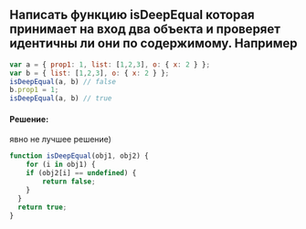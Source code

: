 ## Написать функцию isDeepEqual которая принимает на вход два объекта и проверяет идентичны ли они по содержимому. Например

```javascript
var a = { prop1: 1, list: [1,2,3], o: { x: 2 } };
var b = { list: [1,2,3], o: { x: 2 } };
isDeepEqual(a, b) // false
b.prop1 = 1;
isDeepEqual(a, b) // true
```

#### Решение:

явно не лучшее решение)

```javascript
function isDeepEqual(obj1, obj2) {
	for (i in obj1) {
  	if (obj2[i] == undefined) {
    	return false;
    }
  }
  return true;
}
```
